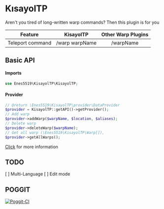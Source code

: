 # KısayolTP
Aren't you tired of long-written warp commands? Then this plugin is for you

| Feature | KisayolTP | Other Warp Plugins |
| :-----: | :-------: | :-------: |
| Teleport command | /warp warpName | /warpName |

## Basic API
#### Imports
```php
use Enes5519\KisayolTP\KisayolTP;
```

#### Provider
```php
// @return \Enes5519\KisayolTP\provider\DataProvider
$provider = KisayolTP::getAPI()->getProvider();
// Add warp
$provider->addWarp($warpName, $location, $aliases);
// Delete warp
$provider->deleteWarp($warpName);
// Get all warp (\Enes5519\KisayolTP\Warp[]),
$provider->getAllWarps();
```
[Click](https://github.com/Enes5519/KisayolTP/tree/master/src/Enes5519/KisayolTP/provider) for more information

## TODO
[ ] Multi-Language
[ ] Edit mode

## POGGIT
[![Poggit-CI](https://poggit.pmmp.io/ci.badge/Enes5519/KisayolTP/KisayolTP)](https://poggit.pmmp.io/ci/Enes5519/KisayolTP/KisayolTP) <br />